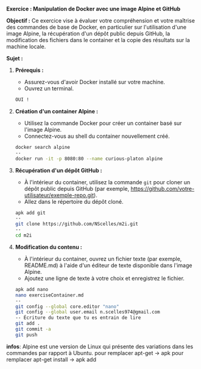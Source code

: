 **Exercice : Manipulation de Docker avec une image Alpine et GitHub**

**Objectif :**
Ce exercice vise à évaluer votre compréhension et votre maîtrise des commandes de base de Docker, en particulier sur l'utilisation d'une image Alpine, la récupération d'un dépôt public depuis GitHub, la modification des fichiers dans le container et la copie des résultats sur la machine locale.

**Sujet :**

1. **Prérequis :**

   - Assurez-vous d'avoir Docker installé sur votre machine.
   - Ouvrez un terminal.

   ```bash
   OUI !
   ```

2. **Création d'un container Alpine :**

   - Utilisez la commande Docker pour créer un container basé sur l'image Alpine.
   - Connectez-vous au shell du container nouvellement créé.

   ```bash
   docker search alpine
   --
   docker run -it -p 8080:80 --name curious-platon alpine
   ```

3. **Récupération d'un dépôt GitHub :**

   - À l'intérieur du container, utilisez la commande `git` pour cloner un dépôt public depuis GitHub (par exemple, https://github.com/votre-utilisateur/exemple-repo.git).
   - Allez dans le répertoire du dépôt cloné.

   ```bash
   apk add git
   --
   git clone https://github.com/NScelles/m2i.git
   --
   cd m2i
   ```

4. **Modification du contenu :**
   - À l'intérieur du container, ouvrez un fichier texte (par exemple, README.md) à l'aide d'un éditeur de texte disponible dans l'image Alpine.
   - Ajoutez une ligne de texte à votre choix et enregistrez le fichier.

   ```bash
   apk add nano
   nano exerciseContainer.md
   --
   git config --global core.editor "nano"
   git config --global user.email n.scelles974@gmail.com
   -- Écriture du texte que tu es entrain de lire
   git add .
   git commit -a
   git push
   ```
   

**infos**:
Alpine est une version de Linux qui présente des variations dans les commandes par rapport à Ubuntu.
pour remplacer apt-get -> apk
pour remplacer apt-get install -> apk add
 